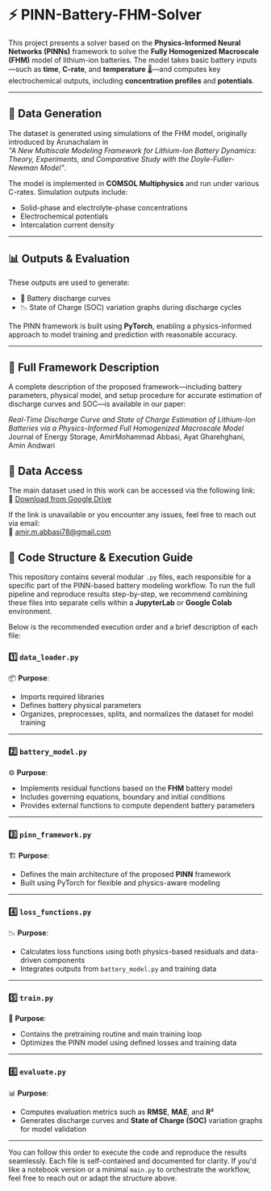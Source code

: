 # ⚡ PINN-Battery-FHM-Solver

This project presents a solver based on the **Physics-Informed Neural Networks (PINNs)** framework to solve the **Fully Homogenized Macroscale (FHM)** model of lithium-ion batteries. The model takes basic battery inputs—such as **time**, **C-rate**, and **temperature** 🌡️—and computes key electrochemical outputs, including **concentration profiles** and **potentials**.

---

## 🔋 Data Generation

The dataset is generated using simulations of the FHM model, originally introduced by Arunachalam in  
_"A New Multiscale Modeling Framework for Lithium-Ion Battery Dynamics: Theory, Experiments, and Comparative Study with the Doyle-Fuller-Newman Model"_.

The model is implemented in **COMSOL Multiphysics** and run under various C-rates. Simulation outputs include:

-  Solid-phase and electrolyte-phase concentrations  
-  Electrochemical potentials  
-  Intercalation current density

---

## 📊 Outputs & Evaluation

These outputs are used to generate:

- 🔋 Battery discharge curves  
- 📉 State of Charge (SOC) variation graphs during discharge cycles

The PINN framework is built using **PyTorch**, enabling a physics-informed approach to model training and prediction with reasonable accuracy.

---

## 📄 Full Framework Description

A complete description of the proposed framework—including battery parameters, physical model, and setup procedure for accurate estimation of discharge curves and SOC—is available in our paper:

_Real-Time Discharge Curve and State of Charge Estimation of Lithium-Ion Batteries via a Physics-Informed Full Homogenized Macroscale Model_ Journal of Energy Storage, AmirMohammad Abbasi, Ayat Gharehghani, Amin Andwari

## 📂 Data Access

The main dataset used in this work can be accessed via the following link:  
🔗 [Download from Google Drive](https://drive.google.com/file/d/1UT6MDHu-fLcj3zq5KsDmT8Ih0KgCv-4w/view?usp=sharing)

If the link is unavailable or you encounter any issues, feel free to reach out via email:  
📧 amir.m.abbasi78@gmail.com

## 🧠 Code Structure & Execution Guide

This repository contains several modular `.py` files, each responsible for a specific part of the PINN-based battery modeling workflow. To run the full pipeline and reproduce results step-by-step, we recommend combining these files into separate cells within a **JupyterLab** or **Google Colab** environment.

Below is the recommended execution order and a brief description of each file:


### 1️⃣ `data_loader.py`
📦 **Purpose**:  
- Imports required libraries  
- Defines battery physical parameters  
- Organizes, preprocesses, splits, and normalizes the dataset for model training

---

### 2️⃣ `battery_model.py`
⚙️ **Purpose**:  
- Implements residual functions based on the **FHM** battery model  
- Includes governing equations, boundary and initial conditions  
- Provides external functions to compute dependent battery parameters

---

### 3️⃣ `pinn_framework.py`
🏗️ **Purpose**:  
- Defines the main architecture of the proposed **PINN** framework  
- Built using PyTorch for flexible and physics-aware modeling

---

### 4️⃣ `loss_functions.py`
📉 **Purpose**:  
- Calculates loss functions using both physics-based residuals and data-driven components  
- Integrates outputs from `battery_model.py` and training data

---

### 5️⃣ `train.py`
🎯 **Purpose**:  
- Contains the pretraining routine and main training loop  
- Optimizes the PINN model using defined losses and training data

---

### 6️⃣ `evaluate.py`
📊 **Purpose**:  
- Computes evaluation metrics such as **RMSE**, **MAE**, and **R²**  
- Generates discharge curves and **State of Charge (SOC)** variation graphs for model validation

---

You can follow this order to execute the code and reproduce the results seamlessly. Each file is self-contained and documented for clarity. If you'd like a notebook version or a minimal `main.py` to orchestrate the workflow, feel free to reach out or adapt the structure above.

